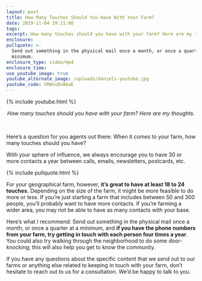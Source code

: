 ```yaml
---
layout: post
title: How Many Touches Should You Have With Your Farm?
date: 2019-11-04 19:11:00
tags:
excerpt: How many touches should you have with your farm? Here are my thoughts.
enclosure:
pullquote: >-
  Send out something in the physical mail once a month, or once a quarter at a
  minimum.
enclosure_type: video/mp4
enclosure_time:
use_youtube_image: true
youtube_alternate_image: /uploads/daniels-youtube.jpg
youtube_code: VRWxsDnAkwE
---
```


{% include youtube.html %}

<center><em>How many touches should you have with your farm? Here are my thoughts.</em></center>

&nbsp;

Here’s a question for you agents out there: When it comes to your farm, how many touches should you have?

With your sphere of influence, we always encourage you to have 30 or more contacts a year between calls, emails, newsletters, postcards, etc.

{% include pullquote.html %}

For your geographical farm, however, **it’s great to have at least 18 to 24 touches.** Depending on the size of the farm, it might be more feasible to do more or less. If you’re just starting a farm that includes between 50 and 300 people, you’ll probably want to have more contacts. If you’re farming a wider area, you may not be able to have as many contacts with your base.

Here’s what I recommend: Send out something in the physical mail once a month, or once a quarter at a minimum, and **if you have the phone numbers from your farm, try getting in touch with each person four times a year**. You could also try walking through the neighborhood to do some door-knocking; this will also help you get to know the community.

If you have any questions about the specific content that we send out to our farms or anything else related to keeping in touch with your farm, don’t hesitate to reach out to us for a consultation. We’d be happy to talk to you.